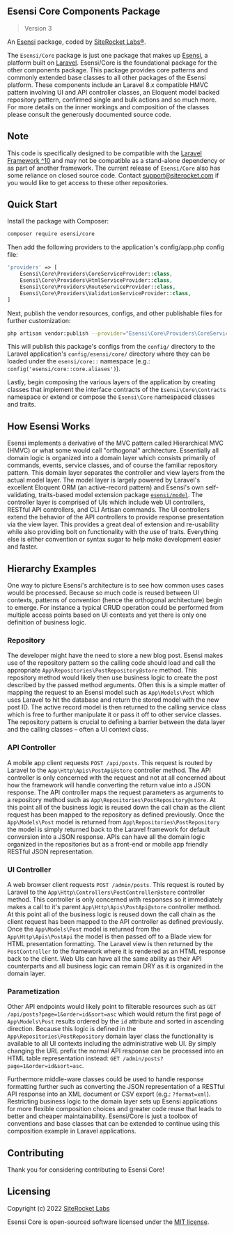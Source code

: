 ## Esensi Core Components Package

> Version 3

An [Esensi](https://github.com/esensi) package, coded by [SiteRocket Labs®](https://www.siterocket.com).

The `Esensi/Core` package is just one package that makes up [Esensi](https://github.com/esensi), a platform built on [Laravel](https://laravel.com). Esensi/Core is the foundational package for the other components package. This package provides core patterns and commonly extended base classes to all other packages of the Esensi platform. These components include an Laravel 8.x compatible HMVC pattern involving UI and API controller classes, an Eloquent model backed repository pattern, confirmed single and bulk actions and so much more. For more details on the inner workings and composition of the classes please consult the generously documented source code.

## Note

This code is specifically designed to be compatible with the [Laravel Framework ^10](https://laravel.com) and may not be compatible as a stand-alone dependency or as part of another framework. The current release of `Esensi/Core` also has some reliance on closed source code. Contact [support@siterocket.com](https://www.siterocket.com/contact) if you would like to get access to these other repositories.

## Quick Start

Install the package with Composer: 

```bash
composer require esensi/core
```

Then add the following providers to the application's config/app.php config file:

```php
'providers' => [
    Esensi\Core\Providers\CoreServiceProvider::class,
    Esensi\Core\Providers\HtmlServiceProvider::class,
    Esensi\Core\Providers\RouteServiceProvider::class,
    Esensi\Core\Providers\ValidationServiceProvider::class,
]
```

Next, publish the vendor resources, configs, and other publishable files for further customization:

```bash
php artisan vendor:publish --provider="Esensi\Core\Providers\CoreServiceProvider"
```

This will publish this package's configs from the `config/` directory to the Laravel application's `config/esensi/core/` directory where they can be loaded under the `esensi/core::` namespace (e.g.: `config('esensi/core::core.aliases')`).

Lastly, begin composing the various layers of the application by creating classes that implement the interface contracts of the `Esensi\Core\Contracts` namespace or extend or compose the `Esensi\Core` namespaced classes and traits.

## How Esensi Works

Esensi implements a derivative of the MVC pattern called Hierarchical MVC (HMVC) or what some would call "orthogonal" architecture. Essentially all domain logic is organized into a domain layer which consists primarily of commands, events, service classes, and of course the familiar repository pattern. This domain layer separates the controller and view layers from the actual model layer. The model layer is largely powered by Laravel's excellent Eloquent ORM (an active-record pattern) and Esensi's own self-validating, traits-based model extension package [`esensi/model`](https://github.com/esensi/model). The controller layer is comprised of UIs which include web UI controllers, RESTful API controllers, and CLI Artisan commands. The UI controllers extend the behavior of the API controllers to provide response presentation via the view layer. This provides a great deal of extension and re-usability while also providing bolt on functionality with the use of traits. Everything else is either convention or syntax sugar to help make development easier and faster.

## Hierarchy Examples

One way to picture Esensi's architecture is to see how common uses cases would be processed. Because so much code is reused between UI contexts, patterns of convention (hence the orthogonal architecture) begin to emerge. For instance a typical CRUD operation could be performed from multiple access points based on UI contexts and yet there is only one definition of business logic.

### Repository

The developer might have the need to store a new blog post. Esensi makes use of the repository pattern so the calling code should load and call the appropriate `App\Repositories\PostRepository@store` method. This repository method would likely then use business logic to create the post described by the passed method arguments. Often this is a simple matter of mapping the request to an Esensi model such as `App\Models\Post` which uses Laravel to hit the database and return the stored model with the new post ID. The active record model is then returned to the calling service class which is free to further manipulate it or pass it off to other service classes. The repository pattern is crucial to defining a barrier between the data layer and the calling classes – often a UI context class.

### API Controller

A mobile app client requests `POST /api/posts`. This request is routed by Laravel to the `App\Http\Apis\PostApi@store` controller method. The API controller is only concerned with the request and not at all concerned about how the framework will handle converting the return value into a JSON response. The API controller maps the request parameters as arguments to a repository method such as `App\Repositories\PostRepository@store`. At this point all of the business logic is reused down the call chain as the client request has been mapped to the repository as defined previously. Once the `App\Models\Post` model is returned from `App\Repositories\PostRepository` the model is simply returned back to the Laravel framework for default conversion into a JSON response. APIs can have all the domain logic organized in the repositories but as a front-end or mobile app friendly RESTful JSON representation.

### UI Controller

A web browser client requests `POST /admin/posts`. This request is routed by Laravel to the `App\Http\Controllers\PostController@store` controller method. This controller is only concerned with responses so it immediately makes a call to it's parent `App\Http\Apis\PostApi@store` controller method. At this point all of the business logic is reused down the call chain as the client request has been mapped to the API controller as defined previously. Once the `App\Models\Post` model is returned from the `App\Http\Apis\PostApi` the model is then passed off to a Blade view for HTML presentation formatting. The Laravel view is then returned by the `PostController` to the framework where it is rendered as an HTML response back to the client. Web UIs can have all the same ability as their API counterparts and all business logic can remain DRY as it is organized in the domain layer.

### Parametization

Other API endpoints would likely point to filterable resources such as `GET /api/posts?page=1&order=id&sort=asc` which would return the first page of `App\Models\Post` results ordered by the `id` attribute and sorted in ascending direction. Because this logic is defined in the `App\Repositories\PostRepository` domain layer class the functionality is available to all UI contexts including the administrative web UI. By simply changing the URL prefix the normal API response can be processed into an HTML table representation instead: `GET /admin/posts?page=1&order=id&sort=asc`.

Furthermore middle-ware classes could be used to handle response formatting further such as converting the JSON representation of a RESTful API response into an XML document or CSV export (e.g.: `?format=xml`). Restricting business logic to the domain layer sets up Esensi applications for more flexible composition choices and greater code reuse that leads to better and cheaper maintainability. Esensi/Core is just a toolbox of conventions and base classes that can be extended to continue using this composition example in Laravel applications.

## Contributing

Thank you for considering contributing to Esensi Core!

## Licensing

Copyright (c) 2022 [SiteRocket Labs](https://www.siterocket.com)

Esensi Core is open-sourced software licensed under the [MIT license](LICENSE.md).
